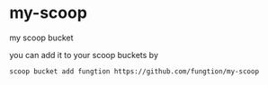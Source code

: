 # my-scoop
my scoop bucket

you can add it to your scoop buckets by

```shell
scoop bucket add fungtion https://github.com/fungtion/my-scoop
```
